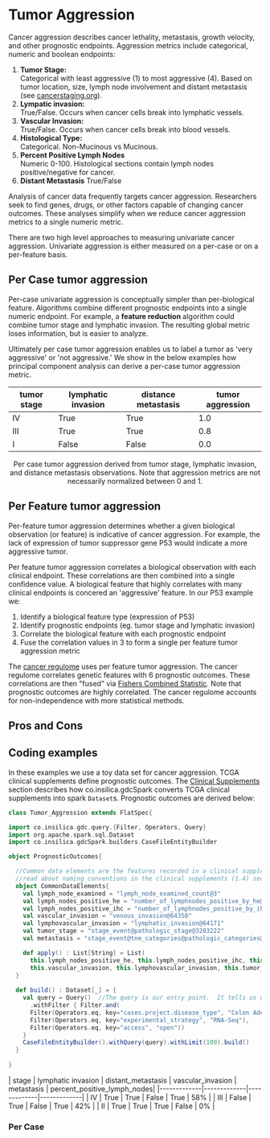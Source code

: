 # Tumor Aggression
  Cancer aggression describes cancer lethality, metastasis, growth velocity, and other prognostic endpoints.  Aggression metrics include categorical, numeric and boolean endpoints:
  
  1. **Tumor Stage:**  
  Categorical with least aggressive (1) to most aggressive (4).  Based on tumor location, size, lymph node involvement and distant metastasis (see [cancerstaging.org](https://cancerstaging.org/references-tools/Pages/What-is-Cancer-Staging.aspx)).
  2. **Lympatic invasion:**  
  True/False. Occurs when cancer cells break into lymphatic vessels.
  3. **Vascular Invasion:**  
  True/False. Occurs when cancer cells break into blood vessels. 
  4. **Histological Type:**  
  Categorical. Non-Mucinous vs Mucinous. 
  5. **Percent Positive Lymph Nodes**  
  Numeric 0-100. Histological sections contain lymph nodes positive/negative for cancer.  
  6. **Distant Metastasis**
  True/False

Analysis of cancer data frequently targets cancer aggression.  Researchers seek to find genes, drugs, or other factors capable of changing cancer outcomes.  These analyses simplify when we reduce cancer aggression metrics to a single numeric metric. 

There are two high level approaches to measuring univariate cancer aggression.  Univariate aggression is either measured on a per-case or on a per-feature basis. 

## Per Case tumor aggression 
  Per-case univariate aggression is conceptually simpler than per-biological feature.  Algorithms combine different prognostic endpoints into a single numeric endpoint.  For example, a **feature reduction** algorithm could combine tumor stage and lymphatic invasion. The resulting global metric loses information, but is easier to analyze. 
  
  Ultimately per case tumor aggression enables us to label a tumor as 'very aggressive' or 'not aggressive.'  We show in the below examples how principal component analysis can derive a per-case tumor aggression metric.  
  
  | tumor stage | lymphatic invasion | distance metastasis | **tumor aggression** |
  |-------------|-------------|-------------|-------------|
  | IV | True | True | 1.0 |
  | III | True | True | 0.8 |
  | I | False | False | 0.0 | 
  <center>Per case tumor aggression derived from tumor stage, lymphatic invasion, and distance metastasis observations.  Note that aggression metrics are not necessarily normalized between 0 and 1.</center>  

## Per Feature tumor aggression
  Per-feature tumor aggression determines whether a given biological observation (or feature) is indicative of cancer aggression.  For example, the lack of expression of tumor suppressor gene P53 would  indicate a more aggressive tumor.  
  
  Per feature tumor aggression correlates a biological observation with each clinical endpoint.  These correlations are then combined into a single confidence value.  A biological feature that highly correlates with many clinical endpoints is concered an 'aggressive' feature.  In our P53 example we:

1. Identify a biological feature type (expression of P53)
2. Identify prognostic endpoints (eg. tumor stage and lymphatic invasion)
3. Correlate the biological feature with each prognostic endpoint
4. Fuse the correlation values in 3 to form a single per feature tumor aggression metric

The [cancer regulome](explorer.cancerregulome.org) uses per feature tumor aggression.  The cancer regulome correlates genetic features with 6 prognostic outcomes. These correlations are then "fused" via [Fishers Combined Statistic](https://en.wikipedia.org/wiki/Fisher%27s_method). Note that prognostic outcomes are highly correlated. The cancer regulome accounts for non-independence with more statistical methods.

## Pros and Cons

## Coding examples
  In these examples we use a toy data set for cancer aggression.  TCGA clinical supplements define prognostic outcomes.  The [Clinical Supplements](./1_gdc/clinical_supplements.md) section describes how co.insilica.gdcSpark converts TCGA clinical supplements into spark `Dataset`s. Prognostic outcomes are derived below:
  
  ```scala
class Tumor_Aggression extends FlatSpec{

  import co.insilica.gdc.query.{Filter, Operators, Query}
  import org.apache.spark.sql.Dataset
  import co.insilica.gdcSpark.builders.CaseFileEntityBuilder

  object PrognosticOutcomes{

    //Common data elements are the features recorded in a clinical supplement.
    //read about naming conventions in the clinical supplements (1.4) section.  
    object CommonDataElements{
      val lymph_node_examined = "lymph_node_examined_count@3"
      val lymph_nodes_positive_he = "number_of_lymphnodes_positive_by_he@3086388"
      val lymph_nodes_positive_ihc = "number_of_lymphnodes_positive_by_ihc@3086383"
      val vascular_invasion = "venous_invasion@64358"
      val lymphovascular_invasion = "lymphatic_invasion@64171"
      val tumor_stage = "stage_event@pathologic_stage@3203222"
      val metastasis = "stage_event@tnm_categories@pathologic_categories@pathologic_M@3045439"

      def apply() : List[String] = List(
        this.lymph_nodes_positive_he, this.lymph_nodes_positive_ihc, this.lymph_node_examined,
        this.vascular_invasion, this.lymphovascular_invasion, this.tumor_stage, this.metastasis)
    }
    
    def build() : Dataset[_] = {
      val query = Query()  //The query is our entry point.  It tells us what to get from gdc
        .withFilter { Filter.and(
        Filter(Operators.eq, key="cases.project.disease_type", "Colon Adenocarcinoma"),
        Filter(Operators.eq, key="experimental_strategy", "RNA-Seq"),
        Filter(Operators.eq, key="access", "open"))
      }
      CaseFileEntityBuilder().withQuery(query).withLimit(100).build()
    }
    
  }
  ```
  
  
  | stage | lymphatic invasion | distant_metastasis | vascular_invasion | metastasis | percent_positive_lymph_nodes|
  |-------------|-------------|-------------|-------------|
  | IV | True | True | False | True | 58% |
  | III | False | True | False | True | 42% |
  | II | True | True | True | False | 0% |
  
### Per Case
```scala
```